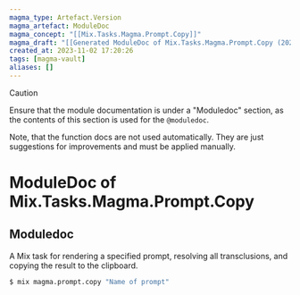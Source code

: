 ```yaml
---
magma_type: Artefact.Version
magma_artefact: ModuleDoc
magma_concept: "[[Mix.Tasks.Magma.Prompt.Copy]]"
magma_draft: "[[Generated ModuleDoc of Mix.Tasks.Magma.Prompt.Copy (2023-11-02T17:18:06)]]"
created_at: 2023-11-02 17:20:26
tags: [magma-vault]
aliases: []
---
```


>[!caution]
>Ensure that the module documentation is under a "Moduledoc" section, as the contents of this section is used for the `@moduledoc`.
>
>Note, that the function docs are not used automatically. They are just suggestions for improvements and must be applied manually.

# ModuleDoc of Mix.Tasks.Magma.Prompt.Copy

## Moduledoc

A Mix task for rendering a specified prompt, resolving all transclusions, and copying the result to the clipboard.

```sh
$ mix magma.prompt.copy "Name of prompt"
```

